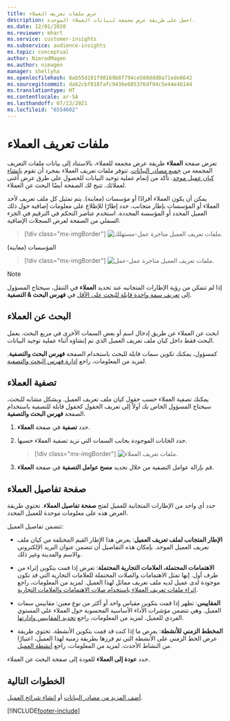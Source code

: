 ```yaml
---
title: عرض ملفات تعريف العملاء
description: احصل على طريقة عرض مجمعة لبيانات العملاء الموحدة.
ms.date: 12/01/2020
ms.reviewer: mhart
ms.service: customer-insights
ms.subservice: audience-insights
ms.topic: conceptual
author: NimrodMagen
ms.author: nimagen
manager: shellyha
ms.openlocfilehash: 8ab55d101f98169b8f794ce580ddd0a71ede6642
ms.sourcegitcommit: dab2cbf818fafc9436e685376df94c5e44e4b144
ms.translationtype: HT
ms.contentlocale: ar-SA
ms.lasthandoff: 07/13/2021
ms.locfileid: "6554602"
---
```

# <a name="customer-profiles"></a>ملفات تعريف العملاء

تعرض صفحة **العملاء** طريقة عرض مجمعة للعملاء، بالاستناد إلى بيانات ملفات التعريف المجمعة من [جميع مصادر البيانات](data-sources.md). تتوفر ملفات تعريف العملاء بمجرد أن تقوم [بإنشاء كيان عميل موحد](data-unification.md). تأكد من إتمام عملية توحيد البيانات للحصول على طرق عرض أغنى لعملائك. تتيح لك الصفحة أيضًا البحث عن العملاء.

يمكن أن يكون العملاء أفرادًا أو مؤسسات (معاينة). يتم تمثيل كل ملف تعريف لأحد العملاء أو المؤسسات بإطار متجانب. حدد إطارًا للإطلاع على معلومات إضافية حول ذلك العميل المحدد أو المؤسسة المحددة. استخدم عناصر التحكم في الترقيم في الجزء السفلي من الصفحة لعرض السجلات الإضافية.

> [!div class="mx-imgBorder"] 
> ![ملفات تعريف العميل متاجرة عمل-مستهلك.](media/profiles-customers.png "ملف تعريف العميل متاجرة عمل-مستهلك")

المؤسسات (معاينة)
> [!div class="mx-imgBorder"] 
> ![ملفات تعريف العميل متاجرة عمل-عمل.](media/profile-customers-b2b.png "ملفات تعريف العميل متاجرة عمل-مستهلك")

> [!NOTE]
> إذا لم تتمكن من رؤية الإطارات المتجانبه عند تحديد **العملاء** في التنقل، سيحتاج المسؤول إلى [تعريف سمة واحدة قابلة للبحث على الأقل](search-filter-index.md) في **فهرس البحث & التصفية**.

## <a name="search-for-customers"></a>البحث عن العملاء

ابحث عن العملاء عن طريق إدخال اسم أو بعض السمات الأخرى في مربع البحث. يعمل البحث فقط داخل كيان ملف تعريف العميل الذي تم إنشاؤه أثناء عملية توحيد البيانات.

كمسؤول، يمكنك تكوين سمات قابلة للبحث باستخدام الصفحة **فهرس البحث والتصفية**. لمزيد من المعلومات، راجع [إدارة فهرس البحث والتصفية](search-filter-index.md).

## <a name="filter-customers"></a>تصفية العملاء

يمكنك تصفية العملاء حسب حقول كيان ملف تعريف العميل. وبشكل مشابه للبحث، سيحتاج المسؤول الخاص بك أولاً إلى تعريف الحقول كحقول قابلة للتصفية باستخدام الصفحة **فهرس البحث والتصفية**.

1. حدد **تصفية** في صفحة **العملاء**.

2. حدد الخانات الموجودة بحانب السمات التي تريد تصفية العملاء حسبها.

   > [!div class="mx-imgBorder"] 
   > ![ملفات تعريف العملاء.](media/profiles-customers3.png "ملفات تعريف العملاء")

3. قم بإزالة عوامل التصفية من خلال تحديد **مسح عوامل التصفية** في صفحة **العملاء**.

##  <a name="customer-details-page"></a>صفحة تفاصيل العملاء

حدد أي واحد من الإطارات المتجانبة للعميل لفتح **صفحة تفاصيل العملاء**. تحتوي طريقة العرض هذه على معلومات موحدة للعميل المحدد.

تتضمن تفاصيل العميل:

-   **الإطار المتجانب لملف تعريف العميل**: يعرض هذا الإطار القيم المختلفة من كيان ملف تعريف العميل الموحد. بإمكان هذه التفاصيل أن تتضمن عنوان البريد الإلكتروني والاسم والمدينة وغير ذلك. 

-   **الاهتمامات المحتملة، العلامات التجارية المحتملة**: تعرض إذا قمت بتكوين إثراء من طرف أول. إنها تمثل الاهتمامات والصلات المحتملة للعلامات التجارية التي قد تكون موجودة لدى عميل لديه ملف تعريف مماثل لهذا العميل. لمزيد من المعلومات، راجع [إثراء ملفات تعريف العملاء باستخدام صلات الاهتمامات والعلامات التجارية](enrichment-microsoft.md).

-   **المقاييس**: تظهر إذا قمت بتكوين مقياس واحد أو أكثر من نوع معين: مقاييس سمات العميل. وهي تتضمن مؤشرات الأداء الأساسية المحسوبة حول العملاء على المستوي الفردي للعميل. لمزيد من المعلومات، راجع [تحديد المقاييس وإدارتها](measures.md).

-   **المخطط الزمني للأنشطة**: يعرض ما إذا كنت قد قمت بتكوين الأنشطة. تحتوي طريقة عرض الخط الزمني على الأنشطة التي تم فرزها بطريقة زمنية لهذا العميل، اعتبارًا من النشاط الأحدث. لمزيد من المعلومات، راجع [أنشطة العميل](activities.md).

حدد **عودة إلى العملاء‬** للعودة إلى صفحة البحث عن العملاء.

## <a name="next-steps"></a>الخطوات التالية

[أضف المزيد من مصادر البيانات](data-sources.md) أو [إنشاء شرائح العميل](segments.md).


[!INCLUDE[footer-include](../includes/footer-banner.md)]

